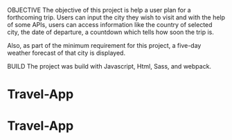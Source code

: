 OBJECTIVE
The objective of this project is help a user plan for a forthcoming trip. Users can input the city they wish to visit and with the help of some APIs, users can access information like the country of selected city, the date of departure, a countdown which tells how soon the trip is.

Also, as part of the minimum requirement for this project, a five-day weather forecast of that city is displayed.

BUILD
The project was build with Javascript, Html, Sass, and webpack.
# Travel-App
# Travel-App
